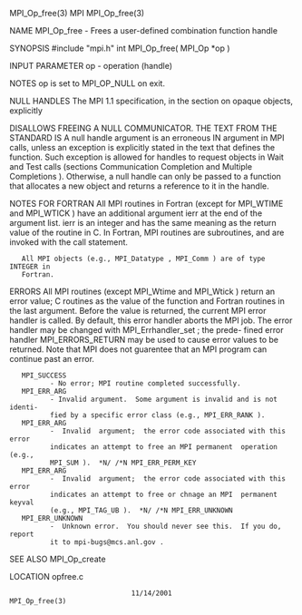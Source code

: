 MPI_Op_free(3)                        MPI                       MPI_Op_free(3)



NAME
       MPI_Op_free -  Frees a user-defined combination function handle

SYNOPSIS
       #include "mpi.h"
       int MPI_Op_free( MPI_Op *op )

INPUT PARAMETER
       op     - operation (handle)


NOTES
       op is set to MPI_OP_NULL on exit.


NULL HANDLES
       The MPI 1.1 specification, in the section on opaque objects, explicitly

DISALLOWS FREEING A NULL COMMUNICATOR. THE TEXT FROM THE STANDARD IS
       A null handle argument is an erroneous IN argument in MPI calls, unless an
       exception is explicitly stated in the text that defines the function. Such
       exception is allowed for handles to request objects in Wait and Test calls
       (sections Communication Completion and Multiple Completions ). Otherwise, a
       null handle can only be passed to a function that allocates a new object and
       returns a reference to it in the handle.



NOTES FOR FORTRAN
       All MPI routines in Fortran (except for MPI_WTIME and MPI_WTICK )  have
       an  additional  argument ierr at the end of the argument list.  ierr is
       an integer and has the same meaning as the return value of the  routine
       in  C.   In Fortran, MPI routines are subroutines, and are invoked with
       the call statement.

       All MPI objects (e.g., MPI_Datatype , MPI_Comm ) are of type INTEGER in
       Fortran.


ERRORS
       All  MPI  routines  (except  MPI_Wtime  and MPI_Wtick ) return an error
       value; C routines as the value of the function and Fortran routines  in
       the last argument.  Before the value is returned, the current MPI error
       handler is called.  By default, this error handler aborts the MPI  job.
       The  error  handler may be changed with MPI_Errhandler_set ; the prede-
       fined error handler MPI_ERRORS_RETURN may be used to cause error values
       to  be  returned.  Note that MPI does not guarentee that an MPI program
       can continue past an error.

       MPI_SUCCESS
              - No error; MPI routine completed successfully.
       MPI_ERR_ARG
              - Invalid argument.  Some argument is invalid and is not identi-
              fied by a specific error class (e.g., MPI_ERR_RANK ).
       MPI_ERR_ARG
              -  Invalid  argument;  the error code associated with this error
              indicates an attempt to free an MPI permanent  operation  (e.g.,
              MPI_SUM ).  *N/ /*N MPI_ERR_PERM_KEY
       MPI_ERR_ARG
              -  Invalid  argument;  the error code associated with this error
              indicates an attempt to free or chnage an MPI  permanent  keyval
              (e.g., MPI_TAG_UB ).  *N/ /*N MPI_ERR_UNKNOWN
       MPI_ERR_UNKNOWN
              -  Unknown error.  You should never see this.  If you do, report
              it to mpi-bugs@mcs.anl.gov .



SEE ALSO
       MPI_Op_create

LOCATION
       opfree.c



                                  11/14/2001                    MPI_Op_free(3)
